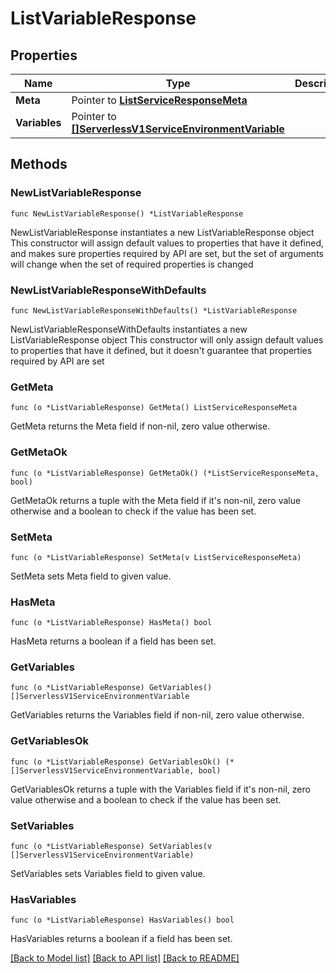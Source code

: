 # ListVariableResponse

## Properties

Name | Type | Description
------------ | ------------- | -------------
**Meta** | Pointer to [**ListServiceResponseMeta**](ListServiceResponse_meta.md) |  | [optional] 
**Variables** | Pointer to [**[]ServerlessV1ServiceEnvironmentVariable**](ServerlessV1ServiceEnvironmentVariable.md) |  | [optional] 

## Methods

### NewListVariableResponse

`func NewListVariableResponse() *ListVariableResponse`

NewListVariableResponse instantiates a new ListVariableResponse object
This constructor will assign default values to properties that have it defined,
and makes sure properties required by API are set, but the set of arguments
will change when the set of required properties is changed

### NewListVariableResponseWithDefaults

`func NewListVariableResponseWithDefaults() *ListVariableResponse`

NewListVariableResponseWithDefaults instantiates a new ListVariableResponse object
This constructor will only assign default values to properties that have it defined,
but it doesn't guarantee that properties required by API are set

### GetMeta

`func (o *ListVariableResponse) GetMeta() ListServiceResponseMeta`

GetMeta returns the Meta field if non-nil, zero value otherwise.

### GetMetaOk

`func (o *ListVariableResponse) GetMetaOk() (*ListServiceResponseMeta, bool)`

GetMetaOk returns a tuple with the Meta field if it's non-nil, zero value otherwise
and a boolean to check if the value has been set.

### SetMeta

`func (o *ListVariableResponse) SetMeta(v ListServiceResponseMeta)`

SetMeta sets Meta field to given value.

### HasMeta

`func (o *ListVariableResponse) HasMeta() bool`

HasMeta returns a boolean if a field has been set.

### GetVariables

`func (o *ListVariableResponse) GetVariables() []ServerlessV1ServiceEnvironmentVariable`

GetVariables returns the Variables field if non-nil, zero value otherwise.

### GetVariablesOk

`func (o *ListVariableResponse) GetVariablesOk() (*[]ServerlessV1ServiceEnvironmentVariable, bool)`

GetVariablesOk returns a tuple with the Variables field if it's non-nil, zero value otherwise
and a boolean to check if the value has been set.

### SetVariables

`func (o *ListVariableResponse) SetVariables(v []ServerlessV1ServiceEnvironmentVariable)`

SetVariables sets Variables field to given value.

### HasVariables

`func (o *ListVariableResponse) HasVariables() bool`

HasVariables returns a boolean if a field has been set.


[[Back to Model list]](../README.md#documentation-for-models) [[Back to API list]](../README.md#documentation-for-api-endpoints) [[Back to README]](../README.md)


